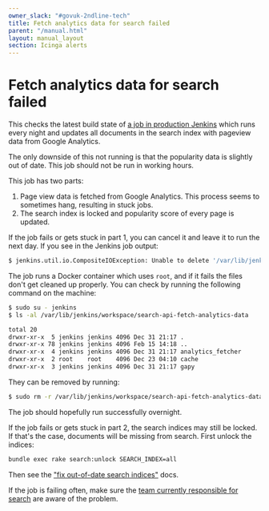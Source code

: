 ```yaml
---
owner_slack: "#govuk-2ndline-tech"
title: Fetch analytics data for search failed
parent: "/manual.html"
layout: manual_layout
section: Icinga alerts
---
```


# Fetch analytics data for search failed

This checks the latest build state of [a job in production
Jenkins](https://deploy.blue.production.govuk.digital/job/search-api-fetch-analytics-data/)
which runs every night and updates all documents in the search index with pageview data from
Google Analytics.

The only downside of this not running is that the popularity data is slightly
out of date.  This job should not be run in working hours.

This job has two parts:

1. Page view data is fetched from Google Analytics.  This process
   seems to sometimes hang, resulting in stuck jobs.
2. The search index is locked and popularity score of every page is
   updated.

If the job fails or gets stuck in part 1, you can cancel it and leave
it to run the next day. If you see in the Jenkins job output:

```sh
$ jenkins.util.io.CompositeIOException: Unable to delete '/var/lib/jenkins/workspace/search-api-fetch-analytics-data'.
```

The job runs a Docker container which uses `root`, and if it fails the
files don't get cleaned up properly. You can check by running the following
command on the machine:

```sh
$ sudo su - jenkins
$ ls -al /var/lib/jenkins/workspace/search-api-fetch-analytics-data
```

```sh
total 20
drwxr-xr-x  5 jenkins jenkins 4096 Dec 31 21:17 .
drwxr-xr-x 78 jenkins jenkins 4096 Feb 15 14:18 ..
drwxr-xr-x  4 jenkins jenkins 4096 Dec 31 21:17 analytics_fetcher
drwxr-xr-x  2 root    root    4096 Dec 23 04:10 cache
drwxr-xr-x  3 jenkins jenkins 4096 Dec 31 21:17 gapy
```

They can be removed by running:

```sh
$ sudo rm -r /var/lib/jenkins/workspace/search-api-fetch-analytics-data
```

The job should hopefully run successfully overnight.

If the job fails or gets stuck in part 2, the search indices may still
be locked.  If that's the case, documents will be missing from search.
First unlock the indices:

```bash
bundle exec rake search:unlock SEARCH_INDEX=all
```

Then see the ["fix out-of-date search indices"](/manual/fix-out-of-date-search-indices.html)
docs.

If the job is failing often, make sure the [team currently responsible for search](/repos/search-analytics.html)
are aware of the problem.
